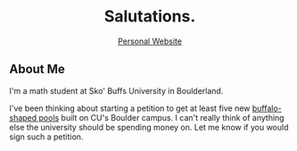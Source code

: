 <div align="center">

# Salutations.

[Personal Website](https://liammulhall.com)

</div>

## About Me

I'm a math student at Sko' Buffs University in Boulderland.

I've been thinking about starting a petition to get at least five new
[buffalo-shaped pools]() built on CU's Boulder campus. I can't really think of
anything else the university should be spending money on. Let me know if you
would sign such a petition.
